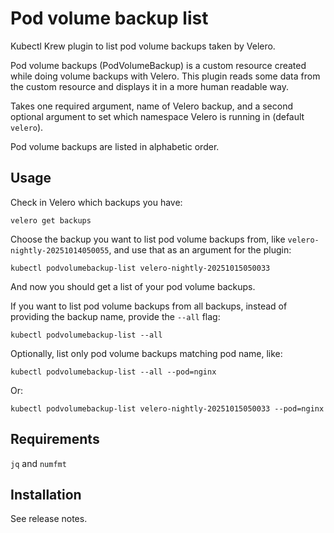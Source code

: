 # Pod volume backup list

Kubectl Krew plugin to list pod volume backups taken by Velero.

Pod volume backups (PodVolumeBackup) is a custom resource created while doing volume backups with Velero. This plugin reads some data from the custom resource and displays it in a more human readable way.

Takes one required argument, name of Velero backup, and a second optional argument to set which namespace Velero is running in (default `velero`).

Pod volume backups are listed in alphabetic order.

## Usage

Check in Velero which backups you have:

```shell
velero get backups
```

Choose the backup you want to list pod volume backups from, like `velero-nightly-20251014050055`, and use that as an argument for the plugin:

```shell
kubectl podvolumebackup-list velero-nightly-20251015050033
```

And now you should get a list of your pod volume backups.

If you want to list pod volume backups from all backups, instead of providing the backup name, provide the `--all` flag:

```shell
kubectl podvolumebackup-list --all
```

Optionally, list only pod volume backups matching pod name, like:

```shell
kubectl podvolumebackup-list --all --pod=nginx
```

Or:

```shell
kubectl podvolumebackup-list velero-nightly-20251015050033 --pod=nginx
```

## Requirements

`jq` and `numfmt`

## Installation

See release notes.

